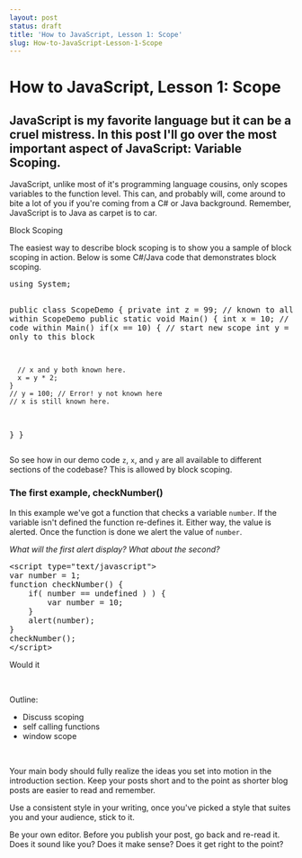 ```yaml
---
layout: post
status: draft
title: 'How to JavaScript, Lesson 1: Scope'
slug: How-to-JavaScript-Lesson-1-Scope
---
```

# How to JavaScript, Lesson 1: Scope
## JavaScript is my favorite language but it can be a cruel mistress. In this post I'll go over the most important aspect of JavaScript: Variable Scoping.

<p>
	JavaScript, unlike most of it&#39;s programming language cousins, only scopes variables to the function level. This can, and probably will, come around to bite a lot of you if you&#39;re coming from a C# or Java background. Remember, JavaScript is to Java as carpet is to car.</p>
<p>
	Block Scoping</p>
<p>
	The easiest way to describe block scoping is to show you a sample of block scoping in action. Below is some C#/Java code that demonstrates block scoping.</p>
<pre class="prettyprint">
using System; 
 
public class ScopeDemo { 
  private int z = 99; // known to all code within ScopeDemo
  public static void Main() { 
    int x = 10; // known to all code within Main() 
    if(x == 10) { // start new scope
      int y = 20; // known only to this block 

      // x and y both known here. 
      x = y * 2; 
    } 
    // y = 100; // Error! y not known here   
    // x is still known here. 
  } 
}
</pre>
<p>
	So see how in our demo code <code>z</code>, <code>x</code>, and <code>y</code> are all available to different sections of the codebase? This is allowed by block scoping.</p>
<h3>
	The first example, checkNumber()</h3>
<p>
	In this example we&#39;ve got a function that checks a variable <code>number</code>. If the variable isn&#39;t defined the function re-defines it. Either way, the value is alerted. Once the function is done we alert the value of <code>number</code>.</p>
<p>
	<em>What will the first alert display? What about the second?</em></p>
<pre class="prettyprint">
&lt;script type=&quot;text/javascript&quot;&gt;
var number = 1;
function checkNumber() {
    if( number == undefined ) ) {
        var number = 10;
    }
    alert(number);
}
checkNumber();
&lt;/script&gt;
</pre>
<p>
	Would it</p>
<p>
	&nbsp;</p>
<p>
	Outline:</p>
<ul>
	<li>
		Discuss scoping</li>
	<li>
		self calling functions</li>
	<li>
		window scope</li>
</ul>
<p>
	&nbsp;</p>
<p>
	Your main body should fully realize the ideas you set into motion in the introduction section. Keep your posts short and to the point as shorter blog posts are easier to read and remember.</p>
<p>
	Use a consistent style in your writing, once you&#39;ve picked a style that suites you and your audience, stick to it.</p>
<p>
	Be your own editor. Before you publish your post, go back and re-read it. Does it sound like you? Does it make sense? Does it get right to the point?</p>
